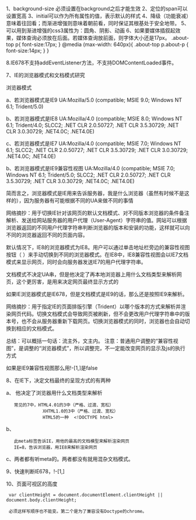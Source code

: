 1、background-size 必须设置在background之后才能生效
2、定位的span可以设置宽高
3、initial可以作为所有属性的值，表示默认的样式
4、降级（功能衰减）意味着往回看；而渐进增强则意味着朝前看，同时保证其根基处于安全地带。
5、可以用到渐进增强的css3属性为：圆角、阴影、动画
6、如果要媒体插叙起效果，媒体查询必须放在后面。若媒体查询放前面，则字体大小还是17px。
    .about-top p{
	  font-size:17px;
	}
	@media (max-width: 640px){
		.about-top p.about-p {
	  		font-size:14px;
		}
	}

8.IE678不支持addEventListener方法，不支持DOMContentLoaded事件。

7、IE的浏览器模式和文档模式研究
  
   浏览器模式
    
   a、若浏览器模式是IE9           UA:Mozilla/5.0 (compatible; MSIE 9.0; Windows NT 6.1; Trident/5.0)

   b、若浏览器模式是IE8           UA:Mozilla/4.0 (compatible; MSIE 8.0; Windows NT 6.1; Trident/4.0; SLCC2; .NET CLR 2.0.50727; .NET CLR 3.5.30729; .NET CLR 3.0.30729; .NET4.0C; .NET4.0E)
   
   c、若浏览器模式是IE7           UA:Mozilla/4.0 (compatible; MSIE 7.0; Windows NT 6.1; SLCC2; .NET CLR 2.0.50727; .NET CLR 3.5.30729; .NET CLR 3.0.30729; .NET4.0C; .NET4.0E)

   b、若浏览器模式是IE9兼容性视图 UA:Mozilla/4.0 (compatible; MSIE 7.0; Windows NT 6.1; Trident/5.0; SLCC2; .NET CLR 2.0.50727; .NET CLR 3.5.30729; .NET CLR 3.0.30729; .NET4.0C; .NET4.0E)

   简而言之，浏览器模式是IE用来告诉服务器，我是什么浏览器（虽然有时候不是这样的），因为服务器有可能根据不同的UA来做不同的事情


   网络摘抄：用于切换IE针对该网页的默认文档模式、对不同版本浏览器的条件备注解析、发送给网站服务器的用户代理（User-Agent）字符串的值。网站可以根据浏览器返回的不同用户代理字符串判断浏览器的版本和安装的功能，这样就可以向不同的浏览器返回不同的页面内容。

   默认情况下，IE8的浏览器模式为IE8。用户可以通过单击地址栏旁边的兼容性视图按钮（ ）来手动切换到不同的浏览器模式。在IE8中，IE8兼容性视图会以IE7文档模式来显示网页，同时会向服务器发送IE7的用户代理字符串。

   
   文档模式不决定UA串，但是他决定了再本地浏览器上用什么文档类型来解析网页，这个更厉害，是用来决定网页最终显示方式的

   如果IE浏览器模式是IE678，但是文档模式是IE9的话，那么还是按照IE9来解析。


   网络摘抄：用于指定IE的页面排版引擎（Trident）以哪个版本的方式来解析并渲染网页代码。切换文档模式会导致网页被刷新，但不会更改用户代理字符串中的版本号，也不会从服务器重新下载网页。切换浏览器模式的同时，浏览器也会自动切换到相应的文档模式。

   总结：可以概括一句话：流主外，文主内。
   注意：普通用户调整的“兼容性视图”，是调整的“浏览器模式”，所以调整完，不一定能改变网页的显示及js的执行方式

   如果是IE9兼容性视图那么用!-[1,]是false


 8、在IE下，决定文档最终的呈现方式的有两种

   a、<!DOCTYPE html> 他决定了浏览器用什么文档类型来解析

       常见的7中，HTML4.01的3中（严格、过渡、宽松）
                  XHTML1.0的3中（严格、过渡、宽松）
                  HTML5的一种  <!DOCTYPE html>

   b、<meta content="IE=edge,chrome=1" http-equiv=X-UA-Compatible>

       此meta标签告诉IE，用他的最高的文档模型来解析渲染网页
       IE=8，告诉浏览器，用IE8来解析渲染网页

   c、两者都有听meta的。两者都没有就用混杂文档模式。

 9、快速判断IE678，!-[1,]


 10、页面可视区的高度

     var clientHeight = document.documentElement.clientHeight || document.body.clientHeight;

     必须这样写顺序也不能变。第二个是为了兼容没有Doctype的chrome。





    


   


